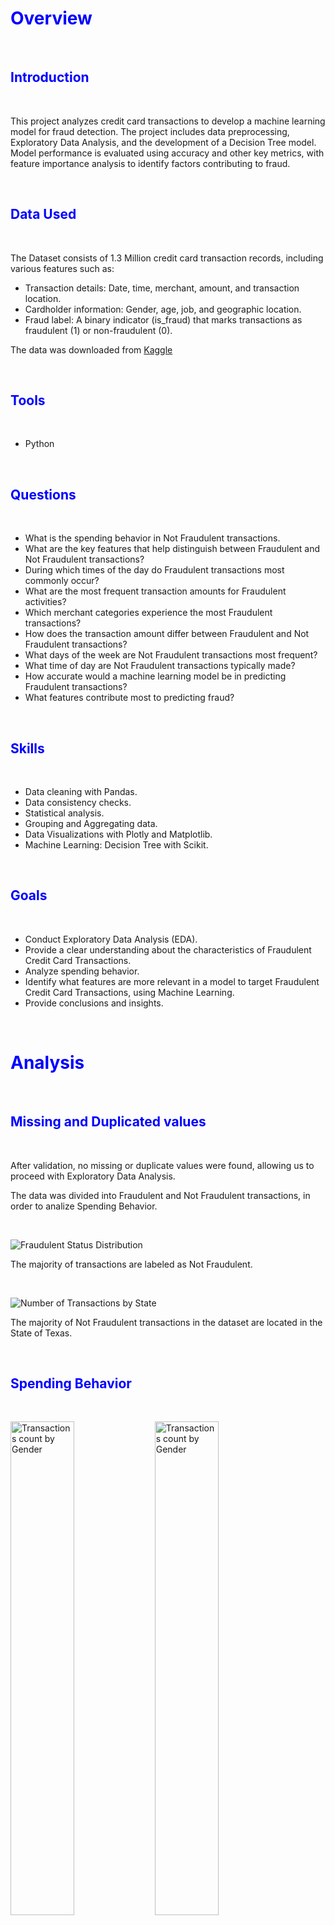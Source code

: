 # <span style="color:blue">Overview</span>

<p>&nbsp;  </p>

## <span style="color:blue">Introduction</span>

<p>&nbsp;  </p>

This project analyzes credit card transactions to develop a machine learning model for fraud detection. The project includes data preprocessing, Exploratory Data Analysis, and the development of a Decision Tree model. Model performance is evaluated using accuracy and other key metrics, with feature importance analysis to identify factors contributing to fraud.

<p>&nbsp;  </p>

## <span style="color:blue">Data Used</span>

<p>&nbsp;  </p>

The Dataset consists of 1.3 Million credit card transaction records, including various features such as:

* Transaction details: Date, time, merchant, amount, and transaction location.
* Cardholder information: Gender, age, job, and geographic location.
* Fraud label: A binary indicator (is_fraud) that marks transactions as fraudulent (1) or non-fraudulent (0).

The data was downloaded from [Kaggle](https://www.kaggle.com/datasets/priyamchoksi/credit-card-transactions-dataset/data)

<p>&nbsp;  </p>

## <span style="color:blue">Tools</span>

<p>&nbsp;  </p>

* Python

<p>&nbsp;  </p>

## <span style="color:blue">Questions</span>

<p>&nbsp;  </p>
  
* What is the spending behavior in Not Fraudulent transactions.
* What are the key features that help distinguish between Fraudulent and Not Fraudulent transactions?
* During which times of the day do Fraudulent transactions most commonly occur?
* What are the most frequent transaction amounts for Fraudulent activities?
* Which merchant categories experience the most Fraudulent transactions?
* How does the transaction amount differ between Fraudulent and Not Fraudulent transactions?
* What days of the week are Not Fraudulent transactions most frequent?
* What time of day are Not Fraudulent transactions typically made?
* How accurate would a machine learning model be in predicting Fraudulent transactions?
* What features contribute most to predicting fraud?

<p>&nbsp;  </p>

## <span style="color:blue">Skills</span>

<p>&nbsp;  </p>

* Data cleaning with Pandas.
* Data consistency checks.
* Statistical analysis.
* Grouping and Aggregating data.
* Data Visualizations with Plotly and Matplotlib.
* Machine Learning: Decision Tree with Scikit.

<p>&nbsp;  </p>

## <span style="color:blue">Goals</span>

<p>&nbsp;  </p>

* Conduct Exploratory Data Analysis (EDA).
* Provide a clear understanding about the characteristics of Fraudulent Credit Card Transactions.
* Analyze spending behavior.
* Identify what features are more relevant in a model to target Fraudulent Credit Card Transactions, using Machine Learning.
* Provide conclusions and insights.

<p>&nbsp;  </p>

# <span style="color:blue">Analysis</span>

<p>&nbsp;  </p>

## <span style="color:blue">Missing and Duplicated values</span>

<p>&nbsp;  </p>

After validation, no missing or duplicate values were found, allowing us to proceed with Exploratory Data Analysis.

The data was divided into Fraudulent and Not Fraudulent transactions, in order to analize Spending Behavior.
<p>&nbsp;  </p>

<img src="Images/Fraudulent Status Distribution.png" alt="Fraudulent Status Distribution" style="display: block; margin: 0 auto;">

The majority of transactions are labeled as Not Fraudulent.
<p>&nbsp;  </p>

<img src="Images/Number of Transactions by State.png" alt="Number of Transactions by State" style="display: block; margin: 0 auto;">

The majority of Not Fraudulent transactions in the dataset are located in the State of Texas.
<p>&nbsp;  </p>

## <span style="color:blue">Spending Behavior</span>

<p>&nbsp;  </p>

<img src="Images/Transactions count by Gender.png" alt="Transactions count by Gender" style="width: 45%; display: inline-block;"> <img src="Images/Transactions count by Gender.png" alt="Transactions count by Gender" style="width: 45%; display: inline-block;">

There is a higher count of transactions made by Female customers, as well as a higher amount spent by the same gender.
<p>&nbsp;  </p>

<img src="Images/Box Plot of Transaction Amounts.png" alt="Box Plot of Transaction Amounts" style="display: block; margin: 0 auto;">

For Not Fraudulent transactions the Average is 67 USD and the Median is 47 USD.
<p>&nbsp;  </p>

<img src="Images/Transactions count by Amount.png" alt="Transactions count by Amount" style="width: 45%; display: inline-block;"> <img src="Images/Histogram of Transactions Less Than 100.png" alt="Histogram of Transactions Less Than 100" style="width: 45%; display: inline-block;">

The majority of transactions (82%) are made for charges of less than 100 USD. Furthermore, most of of them are for charges of less than 10 USD.
<p>&nbsp;  </p>

<img src="Images/Sum and Count of Fraudulent Transactions by Day.png" alt="Sum and Count of Fraudulent Transactions by Day" style="width: 45%; display: inline-block;"> <img src="Images/Sum of Transaction Amounts by Hour of the Day.png" alt="Sum of Transaction Amounts by Hour of the Day" style="width: 45%; display: inline-block;">

Credit cards are predominantly used on Sundays, Mondays, and Saturdays, with the highest usage occurring between 12:00 P.M. and 12:00 A.M.
<p>&nbsp;  </p>

<img src="Images/Transaction Amount by Month and Category.png" alt="Transaction Amount by Month and Category" style="display: block; margin: 0 auto;">
<img src="Images/Sum of Transaction Amounts by Month.png" alt="Sum of Transaction Amounts by Month" style="display: block; margin: 0 auto;">

Credit Card usage in the U.S. may increase from March to June due to tax refunds, travel, weddings, and spring-related sales. Additionaly, during December when there is a significant boost in credit card use due to holiday shopping, travel, and celebrations.

Both periods coincide with cultural and economic events that encourage higher levels of consumer spending.
<p>&nbsp;  </p>

<img src="Images/Transaction count by Category.png" alt="Transaction count by Category" style="width: 45%; display: inline-block;"> <img src="Images/Total Transactions by Category.png" alt="Total Transactions by Category" style="width: 45%; display: inline-block;">

Credit cards are mainly used at gas and transportation stores, but the transaction amounts are higher at in-person grocery stores.
<p>&nbsp;  </p>

<img src="Images/Transaction Amount by Month and Category.png" alt="Transaction Amount by Month and Category" style="display: block; margin: 0 auto;">

The average amount per transaction is twice for at in-person grocery stores, than for gas and transportation stores.
<p>&nbsp;  </p>

## <span style="color:blue">Credit Card Fraud Analysis</span>

<p>&nbsp;  </p>

<img src="Images/Fraudulent Status Distribution.png" alt="Fraudulent Status Distribution" style="width: 45%; display: inline-block;"> <img src="Images/Amount Distribution by Fraudulent Status.png" alt="Amount Distribution by Fraudulent Status" style="width: 45%; display: inline-block;">

Although fraudulent transactions account for only 0.6% of the total number of transactions, they make up over 4% of the total transaction value. This highlights the importance of identifying the features linked to these transactions to more effectively flag them as fraudulent when they occur.
<p>&nbsp;  </p>

<img src="Images/Transaction Amounts Fraudulent vs Non-Fraudulent.png" alt="Transaction Amount by Month and Category" style="display: block; margin: 0 auto;">

When analyzing the differences between fraudulent and non-fraudulent transactions, we can see that the spread for non-fraudulent transactions is narrower than that for fraudulent transactions.
<p>&nbsp;  </p>

<img src="Images/Histogram of Fraudulent Transaction Amounts.png" alt="Histogram of Fraudulent Transaction Amounts" style="display: block; margin: 0 auto;">

Most of the Fraudulent transactions are for charges of less than 50 USD and in the ranges of 200-400 and 650-1200. In rare ocassions is higher than 1200 USD.
<p>&nbsp;  </p>

<img src="Images/Sum of Fraudulent Transaction Amounts by Month.png" alt="Sum of Fraudulent Transaction Amounts by Month" style="display: block; margin: 0 auto;">

Fraudulent transactions appear to be more frequent in the first half of the year, particularly in May.
<p>&nbsp;  </p>


<img src="Images/Sum of Fraudulent Transaction Amounts by Hour.png" alt="Sum of Fraudulent Transaction Amounts by Hour" style="width: 45%; display: inline-block;"> <img src="Images/Sum and Count of Fraudulent Transactions by Day.png" alt="Sum and Count of Fraudulent Transactions by Day" style="width: 45%; display: inline-block;">

There is a notable surge in fraudulent transactions occurring between 10:00 P.M. and 12:00 A.M., especially during the weekends.
<p>&nbsp;  </p>

<img src="Images/Fraudulent Transaction count by Category.png" alt="Fraudulent Transaction count by Category" style="display: block; margin: 0 auto;">

The number of fraudulent transactions is notably higher in the grocery in-person and online shopping categories. This trend suggests that both physical grocery stores and e-commerce platforms are increasingly vulnerable to fraudulent activities, underscoring the necessity for stronger security measures to protect consumers in these areas.
<p>&nbsp;  </p>

<img src="Images/Fraudulent Transaction Amounts by Category.png" alt="Fraudulent Transaction Amounts by Category" style="display: block; margin: 0 auto;">

The total value of fraudulent transactions is greatest in the online shopping category, reaching double that of the second highest category, which is in-person shopping. This indicates a concerning trend, as more consumers may be exposed to fraud while making purchases on websites, highlighting the need for enhanced security measures in online transactions. 
<p>&nbsp;  </p>

<img src="Images/Average Fraudulent Amount per Transaction by Category.png" alt="Average Fraudulent Amount per Transaction by Category" style="display: block; margin: 0 auto;">

The Average of the amount of Fraudulent transactions can be as high as 1,000 USD. The top three categories are: Shopping in websites, Shopping in person and Miscelaneous in website. 
<p>&nbsp;  </p>

## <span style="color:blue">Machine Learning: Decision Tree</span>

### <span style="color:blue">Preprocessing steps:</span>

* The unnecessary columns such as: name, transaction number and date of birth of the cardholder, were dropped from the initial DataFrame.
* To reduce the 'High Cardinality' of some columns, the infrequent categories were grouped into 'Other'.
* Since, Decision Tree models require categorical data, the numerical data was transformed using LabelEncoder.
* The dataset was splitted into training (70%) and testing (30%) sets.
* The model is trained using a DecisionTreeClassifier.

### <span style="color:blue">Results:</span>

The accuracy of the model for the testing data is 0.997; which is considered very high, although, the dataset is imbalanced with more than 99% of the data considered as Not Fraudulent. This can result in misleading conclussions about how accurate the model really is.

<img src="Images/ROC Curve.png" alt="ROC Curve" style="display: block; margin: 0 auto;">

An AUC of 0.88 indicates that the model is effective at distinguishing between Fraudulent and Not Fraudulent transactions, but there is still room for improvement. This is crucial in fraud detection, where misclassifying a small number of fraudulent transactions can have significant consequences.
<p>&nbsp;  </p>

<img src="Images/Confusion Matrix.png" alt="Confusion Matrix" style="display: block; margin: 0 auto;">

A Confusion Matrix is used to understand the model’s classification capability. Despite having an accuracy of 0.99, the highly imbalanced data causes some concerns when assesing the False Positive and False Negative predictions. 
<p>&nbsp;  </p>

<img src="Images/Top10 Important Features.png" alt="Top 10 Important Features" style="display: block; margin: 0 auto;">

The Decision Tree model provides feature importance scores indicating which features contribute most to predicting fraud. Higher importance scores suggest that these features are more influential in distinguishing Fraudulent from Not Fraudulent transactions. 

The Top three features are:
* Category: The Online shopping category is the most common in Fraudulent transactions.
* Amount: Most of the Fraudulent transactions are for charges of less than 50 USD and in the ranges of 200-400.
* Hour of the transaction: There is a notable surge in fraudulent transactions occurring between 10:00 P.M. and 12:00 A.M., especially during the weekends.
<p>&nbsp;  </p>

## <span style="color:blue">Conclusion</span>

This project focused on developing a machine learning model to predict fraudulent credit card transactions, with an emphasis on tackling the challenges posed by a highly imbalanced dataset—where over 99% of the transactions were labeled as Not Fraudulent. This imbalance has the potential to bias the model towards predicting the majority class, leading to under-detection of Fraudulent transactions.

### <span style="color:blue">Exploratory Data Analysis (EDA) on Non-Fraudulent Transactions:</span>

As part of the exploratory data analysis (EDA), I examined the spending patterns of Not Fraudulent transactions to gain insights into typical consumer behavior:

* Spending Patterns by Day: Not Fraudulent transactions were most frequent on Mondays, Sundays, and Saturdays, indicating that weekends and the beginning of the workweek see the highest levels of legitimate spending activity.
* Transaction Time: The peak time for Not Fraudulent spending occurred after 12:00 P.M.
* Transaction Amount: The majority of Not Fraudulent transactions had lower amounts, particularly under $10.
* Top Categories: Non-fraudulent transactions were most frequent in the Gas and Transportation, Home ,and Grocery in person categories. This aligns with typical consumer behavior where essential purchases like fuel and food dominate everyday spending.

### <span style="color:blue">Fraudulent Transaction Analysis:</span>

The fraudulent transactions analysis revealed key characteristics:
* Category Distribution: Fraudulent transactions were concentrated in the <b>online shopping category</b>, which accounted for the largest sum of fraudulent amounts, nearly twice that of the next highest category, in-person shopping. This underscores the vulnerability of e-commerce platforms to fraud, where large purchases are often made.
* Transaction Amount: The most common fraudulent transaction amount was <b>less than $50</b>. This may indicate that fraudsters attempt to avoid detection by keeping transaction amounts low, possibly flying under the radar of typical fraud monitoring systems.
* Time of Occurrence: A significant peak in fraudulent activity was observed between <b>10:00 P.M. and 12:00 A.M.</b>, especially on weekends, suggesting that fraudsters may target late-night hours when consumers are less likely to monitor their accounts.

### <span style="color:blue">Model Performance:</span>

The model used for fraud detection is a Decision Tree, which delivered the following performance:

* Accuracy: 99.7%
* AUC (Area Under the Curve): 0.88

While the model’s high accuracy reflects its ability to correctly classify the majority non-fraudulent class, the AUC of 0.88 highlights its strong capability to distinguish between fraudulent and non-fraudulent transactions, which is essential for effective fraud detection in such imbalanced data.

### <span style="color:blue">Recommendations and Next Steps:</span>

* Explore Additional Algorithms: Investigate other algorithms like Random Forest and K-Nearest Neighbor.
* Feature Engineering: Incorporate new features or transform existing ones to capture more complex patterns associated with fraud.

By identifying key differences in fraudulent transactions, such as the tendency for smaller amounts and specific time frames, the model provides actionable insights to help financial institutions strengthen fraud detection and safeguard consumer transactions.

### <span style="color:blue">Links</span>
* [Jupyter Notebook](http://localhost:8888/notebooks/Data%20Projects/Credit%20Card%20Transactions/Scripts/Credit_Card_Fraud_Analysis%20(JN).ipynb)
* [Data](https://www.kaggle.com/datasets/priyamchoksi/credit-card-transactions-dataset/data)

